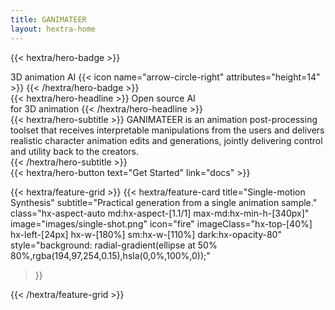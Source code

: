 ```yaml
---
title: GANIMATEER
layout: hextra-home
---
```


{{< hextra/hero-badge >}}
  <div class="hx-w-2 hx-h-2 hx-rounded-full hx-bg-primary-400"></div>
  <span>3D animation AI</span>
  {{< icon name="arrow-circle-right" attributes="height=14" >}}
{{< /hextra/hero-badge >}}

<div class="hx-mt-6 hx-mb-6">
{{< hextra/hero-headline >}}
  Open source AI&nbsp;<br class="sm:hx-block hx-hidden" />for 3D animation
{{< /hextra/hero-headline >}}
</div>

<div class="hx-mb-12">
{{< hextra/hero-subtitle >}}
  GANIMATEER is an animation post-processing toolset that receives interpretable manipulations from the users and delivers realistic character animation edits and generations, jointly delivering control and utility back to the creators. &nbsp;<br class="sm:hx-block hx-hidden" />
{{< /hextra/hero-subtitle >}}
</div>

<div class="hx-mb-6">
{{< hextra/hero-button text="Get Started" link="docs" >}}
</div>

<div class="hx-mt-6"></div>

{{< hextra/feature-grid >}}
  {{< hextra/feature-card
    title="Single-motion Synthesis"
    subtitle="Practical generation from a single animation sample."
    class="hx-aspect-auto md:hx-aspect-[1.1/1] max-md:hx-min-h-[340px]"
    image="images/single-shot.png"
    icon="fire"
    imageClass="hx-top-[40%] hx-left-[24px] hx-w-[180%] sm:hx-w-[110%] dark:hx-opacity-80"
    style="background: radial-gradient(ellipse at 50% 80%,rgba(194,97,254,0.15),hsla(0,0%,100%,0));"
  >}}
  <!--
  {{< hextra/feature-card
    title="Feature#2"
    subtitle="bla bla bla"
    class="hx-aspect-auto md:hx-aspect-[1.1/1] max-lg:hx-min-h-[340px]"
    image="images/xxx.jpg"
    imageClass="hx-top-[40%] hx-left-[36px] hx-w-[180%] sm:hx-w-[110%] dark:hx-opacity-80"
    style="background: radial-gradient(ellipse at 50% 80%,rgba(142,53,74,0.15),hsla(0,0%,100%,0));"
  >}}

  
  -->
{{< /hextra/feature-grid >}}
